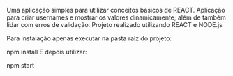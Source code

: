 Uma aplicação simples para utilizar conceitos básicos de REACT. Aplicação para criar usernames e mostrar os valores dinamicamente; além de também lidar com erros de validação. Projeto realizado utilizando REACT e NODE.js

Para instalação apenas executar na pasta raiz do projeto:

npm install
E depois utilizar:

npm start
